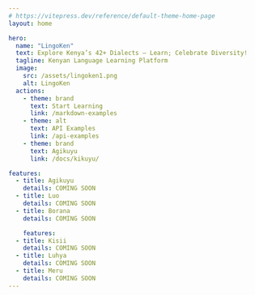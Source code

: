 ```yaml
---
# https://vitepress.dev/reference/default-theme-home-page
layout: home

hero:
  name: "LingoKen"
  text: Explore Kenya’s 42+ Dialects — Learn; Celebrate Diversity!
  tagline: Kenyan Language Learning Platform
  image:
    src: /assets/lingoken1.png
    alt: LingoKen
  actions:
    - theme: brand
      text: Start Learning
      link: /markdown-examples
    - theme: alt
      text: API Examples
      link: /api-examples
    - theme: brand
      text: Agikuyu
      link: /docs/kikuyu/

features:
  - title: Agikuyu
    details: COMING SOON
  - title: Luo
    details: COMING SOON
  - title: Borana
    details: COMING SOON

    features:
  - title: Kisii
    details: COMING SOON
  - title: Luhya
    details: COMING SOON
  - title: Meru
    details: COMING SOON
---
```


